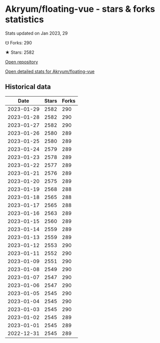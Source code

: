 # Akryum/floating-vue - stars & forks statistics

Stats updated on Jan 2023, 29

☋ Forks: 290

★ Stars: 2582

[Open repository](https://github.com/Akryum/floating-vue)

[Open detailed stats for Akryum/floating-vue](https://reviewgithub.com/rep/Akryum/floating-vue)

## Historical data
| Date | Stars | Forks |
|------|-------|-------|
| 2023-01-29 | 2582 | 290 | 
| 2023-01-28 | 2582 | 290 | 
| 2023-01-27 | 2582 | 290 | 
| 2023-01-26 | 2580 | 289 | 
| 2023-01-25 | 2580 | 289 | 
| 2023-01-24 | 2579 | 289 | 
| 2023-01-23 | 2578 | 289 | 
| 2023-01-22 | 2577 | 289 | 
| 2023-01-21 | 2576 | 289 | 
| 2023-01-20 | 2575 | 289 | 
| 2023-01-19 | 2568 | 288 | 
| 2023-01-18 | 2565 | 288 | 
| 2023-01-17 | 2565 | 288 | 
| 2023-01-16 | 2563 | 289 | 
| 2023-01-15 | 2560 | 289 | 
| 2023-01-14 | 2559 | 289 | 
| 2023-01-13 | 2559 | 289 | 
| 2023-01-12 | 2553 | 290 | 
| 2023-01-11 | 2552 | 290 | 
| 2023-01-09 | 2551 | 290 | 
| 2023-01-08 | 2549 | 290 | 
| 2023-01-07 | 2547 | 290 | 
| 2023-01-06 | 2547 | 290 | 
| 2023-01-05 | 2545 | 290 | 
| 2023-01-04 | 2545 | 290 | 
| 2023-01-03 | 2545 | 290 | 
| 2023-01-02 | 2545 | 289 | 
| 2023-01-01 | 2545 | 289 | 
| 2022-12-31 | 2545 | 289 | 


